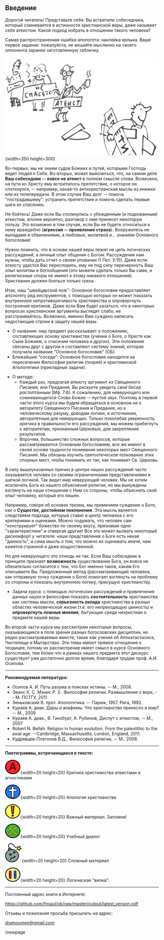 ## Введение 

Дорогой читатель! Представьте себе: Вы встретили собеседника, который сомневается в истинности христианской веры, даже называет себя атеистом. Какой подход избрать в отношении такого человека?

Самая распространенная ошибка апологета: наклейка ярлыка. Ваше первое задание: пожалуйста, не вешайте мысленно на своего оппонента заранее заготовленную табличку. 

![](../image/label03_sm.png){width=350 height=300}

Во-первых, мы не знаем судов Божиих и путей, которыми Господь ведет людей к Себе. Во-вторых, может выясниться, что, на самом деле **Ваш собеседник -- вовсе не атеист** в полном смысле слова. Возможно, на пути ко Христу ему встретилось препятствие, о которое он споткнулся, -- например, какая-то антихристианская мысль из книжки или из телепередачи. В этом случае Ваш долг -- помочь "пострадавшему": устранить препятствие и помочь сделать первые шаги ко спасению. 

Не бойтесь! Даже если Вы столкнулись с убежденным (и подкованным) атеистом, вполне вероятно, разговор с ним принесет некоторую пользу. Это возможно в том случае, если Вы не будете относиться к нему враждебно (**агрессия -- проявление страха**). Вооружитесь не выпадами и обвинениями, а любовью, молитвой и... знанием Основного богословия!

Нужно помнить, что в основе нашей веры лежит не цепь логических рассуждений, а личный опыт общения с Богом. Рассуждения нам нужны, чтобы дать отчет о своем уповании (1 Пет. 3:15). Даже если атеисту удастся Вас переспорить, ему не под силу перечеркнуть Ваш опыт молитвы и богообщения (это можете сделать только Вы сами, и религиозные споры не имеют к этому никакого отношения). Христианин должен бояться только греха.

Итак, наш "швейцарский нож": Основное богословие предоставляет апологету ряд инструментов, с помощью которых он может показать внутреннюю непротиворечивость христианства и опровергнуть построения критиков. Даже если Вам будет казаться, что в некоторых вопросах христианские аргументы выглядят слабо, не расстраивайтесь. Возможно, именно Вам суждено написать недостающие строки в защиту нашей веры.

* О названии: наш предмет рассказывает о положениях, составляющих основу христианства (учении о Боге, о Христе как Сыне Божием, о спасении человека и других). Эти положения связаны друг с другом и составляют систему знаний, которая получила название "Основное богословие" (ОБ).
* Ближайшие "соседи": Основное богословие находится на пересечении Философии религии (теория) и христианской Апологетики (прикладные задачи).

<!-- _Примечание_: На самом деле, я, честно говоря, сам не знаю, чем этот курс отличается от курса Апологетики. Разве что здесь больше философии (чем следовало бы). -->

* О методе:
    * Каждый раз, предлагая атеисту аргумент из Священного Писания, или Предания, *Вы рискуете увидеть свой бисер растоптанным* (Мф. 7:6). К сожалению, для неверующего или сомневающегося Слово Божие -- пустой звук. Поэтому в первой части этого курса мы будем обращаться в основном *не* к авторитету Священного Писания и Предания, но к человеческому разуму, доводам логики, и источникам, авторитетным для неверующих. Только поколебав уверенность критика в правильности его рассуждений, мы можем прибегнуть к авторитетам, признанным Церковью, для закрепления результатов.
    * Впрочем, большинство сложных вопросов, которые рассматриваются Основным богословием, все же имеют в своей основе трудности понимания некоторых мест Священного Писания. Мы обязаны изучить святоотеческое толкование этих спорных мест, чтобы понимать их так, как понимает Св. Церковь.

<!-- * Важная мысль: объяснение -- главная функция науки, которая всегда стремится отыскать причины того, или иного явления. Если невозможно получить хотя бы косвенные опытные данные, указывающие на правильность одной из гипотез, в науке используется прицип **лучшего объяснения**. (пример хрустальных сфер Аристотеля и объяснение Коперника -- не подходит). -->
<!-- * "слишком сильное лекарство" -- пациент умирает в результате лечения (а оппонент, желающий отвергнуть какую-то мысль должен вместе с тем отвергнуть и другую мысль, которой не отрицает ни одна разумная личность. И наоборот, утверждая нечто, оппонент вынужден принять и другую мысль, с которой не согласится ни один разумный человек. Такие логические "вилки" встречаются в этом тексте. Для того, чтобы подчеркнуть важность этих ловушек, мы разместили возле них пиктограмму с таблеткой. -->
<!-- * принцип достаточного основания -->
<!-- * Аргументация атеистов во многом остается неизменной со времен Лапласа и Юма. Наука шагнула далеко вперед, предоставив массу материала для апологии. Эти материалы мы постараемся использовать. -->
<!-- *  -->
<!-- TODO: Здесь должны быть подробности, некоторые мысли можно взять из презентации -->
В силу вышеуказанных причин в центре наших рассуждений часто оказывается человек со своими ограниченными представлениями и шаткой логикой. Так видит мир неверующий человек. Мы не хотим исключить Бога из нашего объяснения религии, но мы вынуждены взглянуть на наши отношения с Ним со стороны, чтобы объяснить свой опыт человеку, который его лишен.

Например, говоря об основах теизма, мы применяем суждение о Боге, как о **Существе, достойном поклонения**. Эта мысль является следствием подхода, который ставит в центр человека с его критериями и оценками. Можно подумать, что человек сам "конструирует" божество по своему вкусу, признавая одни "характеристики" и отвергая другие! Все это может вызвать некоторый дискомфорт у читателя: наши представления о Боге есть некая "данность", и сама мысль о том, что можно их оценивать иначе, нам кажется странной и даже кощунственной.

Но для неверующего это отнюдь не так. Если Ваш собеседник в принципе признает **возможность** существование Бога, он вовсе не обязательно согласится с тем, что Бог именно таков, каким Его описываете Вы. Предложенный метод (рассматривающий человека, как отправную точку суждения о Боге) помогает взглянуть на проблему со стороны и показать внутреннюю логику, присущую христианству.

* Задача курса: с помощью логических рассуждений и привлечения данных науки и философии показать **состоятельность** христианства как системы мысли, **серьезность вклада** христианства в разных областях человеческой жизни (т.е. его непреходящую ценность) и **опровергнуть ложные мнения**, бытующие среди нехристиан о предмете нашей веры.
<!-- * Некоторые вопросы, которые будут рассматриваться в этом курсе оказались недостаточно разработанными на Востоке, но привлекли пристальное внимание западных богословов, начиная с блаж. Августина. Причина -- в характере ересей, с которыми велась борьба на Западе (особенно это касается пелагианства) и в рационалистическом подходе, который принят в западной богословской традиции. Атеизм расцвел пышным цветом именно на Западе, пользуется методами западного рационализма, поэтому и средства, подходящие для борьбы с ним мы часто находим именно в трудах западных апологетов. -->

Во второй части курса мы рассмотрим некоторые вопросы, оказывающиеся в поле зрения разных богословских дисциплин, но редко рассматриваемые вместе, такие как учения об Апокатастасисе, Чистилище и Мытарствах. Эти темы имеют прямое отношение к теодицее, потому их рассмотрение имеет смысл в курсе Основного Богословия, тем более что в рамках нашего предмета этот дискурс существует уже достаточно долгое время, благодаря трудам проф. А.И. Осипова.

-----

**Рекомендуемая литература:**

* Осипов А. И. Путь разума в поисках истины. -- М., 2008.
* Эванс К. С. Мэнис Р. З.. Философия религии. Размышления о вере, -- М. ПСТГУ, 2011
* Зеньковский В. прот. Апологетика. -- Париж, 1957. Рига, 1992.
* Кураев А. диак. Дары и анафемы. Что христианство принесло в мир? -- М., 2009
* Кураев А. диак., В. Гинзбург, А. Рубинов, Диспут с атеистом, -- М., 2007
* Robert N. Bellah. Religion in human evolution. From the paleolithic to the axial age. --Cambridge, Massachusetts. London, England, 2011.
* Кудрявцев-Платонов В.Д., Философия религии, -- М., 2008.

<!-- К особенностям курса относится то, что в нем изучается, прежде всего, классический теизм. То, что в рамках других предметов обсуждается с чисто богословских позиций, в данном курсе исследуется с рациональной точки зрения. Поэтому  -->

--------

**Пиктограммы, встречающиеся в тексте:**

![](../image/a_letter02.png){width=20 height=20}   Критика христианства атеистами и агностиками
                                              
![](../image/cross04.png){width=20 height=20}      Апология христианства

![](../image/exclame01_50.png){width=20 height=20} Важный материал. Запомни!

![](../image/swords01.png){width=20 height=20}     Учебный диалог  
                                              
![](../image/bomb05_55.png){width=20 height=20}    Сложный материал

![](../image/pills01.png){width=20 height=20}      Логическая "вилка".

---------

Постоянный адрес книги в Интернете: 

https://github.com/frpaul/ob/raw/master/output/latest_version.pdf

Отзывы и пожелания просьба присылать на адрес:

dramoumen@gmail.com

\newpage
